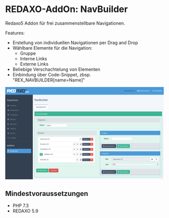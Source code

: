 REDAXO-AddOn: NavBuilder
=======================

Redaxo5 Addon für frei zusammenstellbare Navigationen.

Features:
- Erstellung von individuellen Navigationen per Drag and Drop
- Wählbare Elemente für die Navigation:
  - Gruppe
  - Interne Links
  - Externe Links
- Beliebige Verschachtelung von Elementen
- Einbindung über Code-Snippet, zbsp. "REX_NAVBUILDER[name=Name]"

![Screenshot](https://raw.githubusercontent.com/FriendsOfREDAXO/navbuilder/assets/navbuilder_01.png)

Mindestvoraussetzungen
----------------------

* PHP 7.3
* REDAXO 5.9
